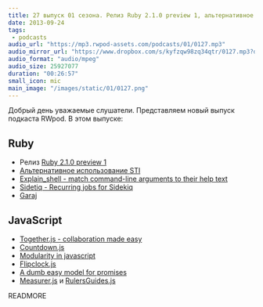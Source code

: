 ```yaml
---
title: 27 выпуск 01 сезона. Релиз Ruby 2.1.0 preview 1, альтернативное использование STI, Together.js, Flipclock.js и прочее
date: 2013-09-24
tags:
 - podcasts
audio_url: "https://mp3.rwpod-assets.com/podcasts/01/0127.mp3"
audio_mirror_url: "https://www.dropbox.com/s/kyfzqw98zq34qtr/0127.mp3?dl=1"
audio_format: "audio/mpeg"
audio_size: 25927077
duration: "00:26:57"
small_icon: mic
main_image: "/images/static/01/0127.png"
---
```


Добрый день уважаемые слушатели. Представляем новый выпуск подкаста RWpod. В этом выпуске:

## Ruby

 - Релиз [Ruby 2.1.0 preview 1](https://www.ruby-forum.com/topic/4417257)
 - [Альтернативное использование STI](http://nathanmlong.com/2013/05/better-single-table-inheritance/)
 - [Explain_shell - match command-line arguments to their help text](https://github.com/schneems/explain_shell)
 - [Sidetiq - Recurring jobs for Sidekiq](https://github.com/tobiassvn/sidetiq)
 - [Garaj](https://github.com/oguzbilgic/garaj)

## JavaScript

 - [Together.js - collaboration made easy](https://togetherjs.com/)
 - [Countdown.js](http://gumroad.github.io/countdown.js/)
 - [Modularity in javascript](http://shvets.github.io/blog/2013/09/21/modularity-in-javascript.html)
 - [Flipclock.js](http://flipclockjs.com/)
 - [A dumb easy model for promises](http://www.vittoriozaccaria.net/blog/2013/09/23/a-dumb-easy-model-for-promises.html)
 - [Measurer.js](http://mark-rolich.github.io/Measurer.js/) и [RulersGuides.js](http://mark-rolich.github.io/RulersGuides.js/)

READMORE

